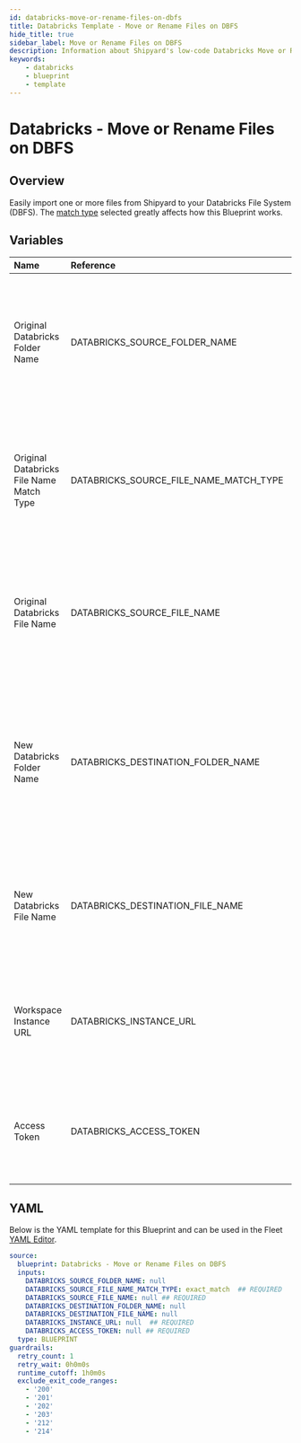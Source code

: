 ```yaml
---
id: databricks-move-or-rename-files-on-dbfs
title: Databricks Template - Move or Rename Files on DBFS
hide_title: true
sidebar_label: Move or Rename Files on DBFS
description: Information about Shipyard's low-code Databricks Move or Rename Files on DBFS blueprint. Move or rename one or more files from in your Databricks File System (DBFS) to another. 
keywords:
    - databricks
    - blueprint
    - template
---
```


# Databricks - Move or Rename Files on DBFS

## Overview
Easily import one or more files from Shipyard to your Databricks File System (DBFS). The [match type](https://www.shipyardapp.com/docs/reference/blueprint-library/match-type/) selected greatly affects how this Blueprint works.

## Variables

| Name | Reference | Type | Required | Default | Options | Description |
|:-----|:----------|:-----|:---------|:--------|:--------|:------------|
| Original Databricks Folder Name | DATABRICKS_SOURCE_FOLDER_NAME  | Alphanumeric |:heavy_minus_sign: | - | - | Name of the Databricks File System folder where the file you want to move lives. If left blank, selects from /FileStore/. |
| Original Databricks File Name Match Type | DATABRICKS_SOURCE_FILE_NAME_MATCH_TYPE  | Select |:white_check_mark: | `exact_match` | Exact Match: `exact_match`<br></br><br></br>Regex Match: `regex_match`<br></br><br></br> | Determines if the text in "Original Databricks File Name" will look for one file with exact match, or multiple files using regex. |
| Original Databricks File Name | DATABRICKS_SOURCE_FILE_NAME  | Alphanumeric |:white_check_mark: | - | - | Name of the target file on the Databricks File System (DBFS). Can be regex if "Match Type" is set accordingly. |
| New Databricks Folder Name | DATABRICKS_DESTINATION_FOLDER_NAME  | Alphanumeric |:heavy_minus_sign: | - | - | Name of the folder where you want to move the Databricks files to in the Databricks File System (DBFS). If left blank, selects from /FileStore/. |
| New Databricks File Name | DATABRICKS_DESTINATION_FILE_NAME  | Alphanumeric |:heavy_minus_sign: | - | - | What to name the file(s) being moved or renamed. If left blank, defaults to the original file name(s). |
| Workspace Instance URL | DATABRICKS_INSTANCE_URL  | Alphanumeric |:white_check_mark: | - | - | The subdomain, domain, and top-level domain (TLD) of your Databricks Workspace URL. |
| Access Token | DATABRICKS_ACCESS_TOKEN  | Password |:white_check_mark: | - | - | The personal access token associated with the provided Workspace Instance. |


## YAML
Below is the YAML template for this Blueprint and can be used in the Fleet [YAML Editor](../../reference/fleets/yaml-editor.md).
```yaml
source:
  blueprint: Databricks - Move or Rename Files on DBFS
  inputs:
    DATABRICKS_SOURCE_FOLDER_NAME: null
    DATABRICKS_SOURCE_FILE_NAME_MATCH_TYPE: exact_match  ## REQUIRED
    DATABRICKS_SOURCE_FILE_NAME: null ## REQUIRED
    DATABRICKS_DESTINATION_FOLDER_NAME: null
    DATABRICKS_DESTINATION_FILE_NAME: null
    DATABRICKS_INSTANCE_URL: null  ## REQUIRED
    DATABRICKS_ACCESS_TOKEN: null ## REQUIRED
  type: BLUEPRINT
guardrails:
  retry_count: 1
  retry_wait: 0h0m0s
  runtime_cutoff: 1h0m0s
  exclude_exit_code_ranges:
    - '200'
    - '201'
    - '202'
    - '203'
    - '212'
    - '214'

```
